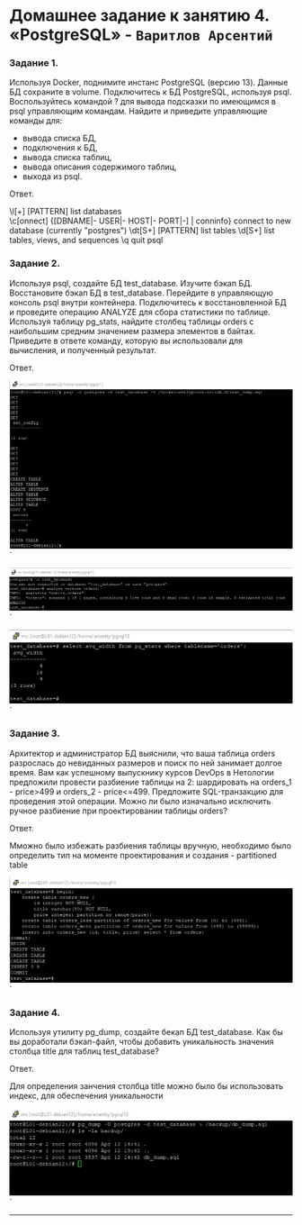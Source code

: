 # Домашнее задание к занятию 4. «PostgreSQL» - `Варитлов Арсентий`


### Задание 1.

Используя Docker, поднимите инстанс PostgreSQL (версию 13). Данные БД сохраните в volume.
Подключитесь к БД PostgreSQL, используя psql.
Воспользуйтесь командой \? для вывода подсказки по имеющимся в psql управляющим командам.
Найдите и приведите управляющие команды для:
- вывода списка БД,
- подключения к БД,
- вывода списка таблиц,
- вывода описания содержимого таблиц,
- выхода из psql.

Ответ. 

\l[+]   [PATTERN]      list databases  
\c[onnect] {[DBNAME|- USER|- HOST|- PORT|-] | conninfo} connect to new database (currently "postgres")
\dt[S+] [PATTERN]      list tables
\d[S+]                 list tables, views, and sequences
\q                     quit psql

### Задание 2. 

Используя psql, создайте БД test_database.
Изучите бэкап БД.
Восстановите бэкап БД в test_database.
Перейдите в управляющую консоль psql внутри контейнера.
Подключитесь к восстановленной БД и проведите операцию ANALYZE для сбора статистики по таблице.
Используя таблицу pg_stats, найдите столбец таблицы orders с наибольшим средним значением размера элементов в байтах.
Приведите в ответе команду, которую вы использовали для вычисления, и полученный результат.

Ответ.

![Скриншот 4](https://github.com/ArsentiyV/02-monitoring/blob/main/img/pgsql2_1.jpg)`

![Скриншот 5](https://github.com/ArsentiyV/02-monitoring/blob/main/img/pgsql2_1_2.jpg)`

![Скриншот 6](https://github.com/ArsentiyV/02-monitoring/blob/main/img/pgsql2_1_3.jpg)`


### Задание 3.

Архитектор и администратор БД выяснили, что ваша таблица orders разрослась до невиданных размеров и поиск по ней занимает 
долгое время. Вам как успешному выпускнику курсов DevOps в Нетологии предложили провести разбиение таблицы на 2: шардировать 
на orders_1 - price>499 и orders_2 - price<=499.
Предложите SQL-транзакцию для проведения этой операции.
Можно ли было изначально исключить ручное разбиение при проектировании таблицы orders?

Ответ.

Мможно было избежать разбиения таблицы вручную, необходимо было определить тип на моменте проектирования и 
создания - partitioned table

![Скриншот 7](https://github.com/ArsentiyV/02-monitoring/blob/main/img/pgsql2_2_1.jpg)`


### Задание 4.

Используя утилиту pg_dump, создайте бекап БД test_database.
Как бы вы доработали бэкап-файл, чтобы добавить уникальность значения столбца title для таблиц test_database?

Ответ.

Для определения занчения столбца title можно было бы использовать индекс, для обеспечения уникальности

![Скриншот 9](https://github.com/ArsentiyV/02-monitoring/blob/main/img/pgsql2_3_1.jpg)`


---

